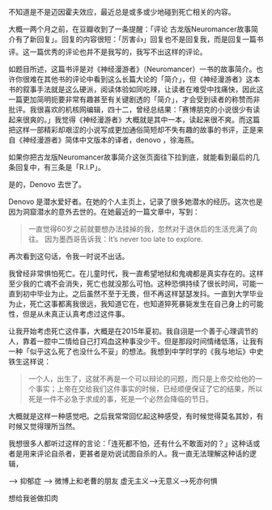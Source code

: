 不知道是不是迈因霍夫效应，最近总是或多或少地碰到死亡相关的内容。

大概一两个月之前，在豆瓣收到了一条提醒：「评论 古龙版Neuromancer故事简介有了新回复」。回复的内容很短：「厉害👍」回复也不是回复我，而是回复一篇书评。这一篇优秀的评论也并不是我写的，我写不出这样的评论。

如题目所述，这篇书评是对《神经漫游者》（Neuromancer）一书的故事简介。也许你很难在其他书的评论中看到这么长篇大论的「简介」，但《神经漫游者》这本书的叙事手法就是这么硬派，阅读体验如同吃辣，让读者在难受中找痛快，因此这一篇更加简明扼要非常有趣甚至有关键剧透的「简介」，才会受到读者的称赞而非批评。我很喜欢的机核网编辑，四十二，曾经总结果：「赛博朋克的小说很少有读起来很爽的。」我觉得《神经漫游者》大概就是其中一本，读起来很不爽。而这篇把这样一部精彩却艰涩的小说写成更加通俗简短却不失有趣的故事的书评，正是来自《神经漫游者》简体中文版本的译者，denovo ，徐海燕。

如果你把古龙版Neuromancer故事简介这张页面往下拉到底，就能看到最后的几条回复中，有三条是「R.I.P」。

是的，Denovo 去世了。

Denovo 是潜水爱好者。在她的个人主页上，记录了很多她潜水的经历。这次也是因为洞窟潜水的意外去世的。在她最近的一篇文章中，写到：
> 一直觉得60岁之前就要想办法挂掉的我，忽然对于退休后的生活充满了向往。
因为墨西哥告诉我：It’s never too late to explore. 

再次看到这句话，令我一时说不出话。

我曾经非常惧怕死亡。在儿童时代，我一直希望地狱和鬼魂都是真实存在的。这样至少我的亡魂不会消失，死亡也就没那么可怕。这种恐惧持续了很长时间，可能一直到初中毕业为止。之后虽然不至于无畏，但不再这样瑟瑟发抖。一直到大学毕业为止，死亡这事都离我很远，我知道它在，也知道猝死暴毙发生在自己身上的可能性，但是从未真正认真考虑过这件事。

让我开始考虑死亡这件事，大概是在2015年夏初。我自诩是一个善于心理调节的人，靠着一腔中二情给自己打鸡血这种事没少干。但是那段时间情绪低落，让我有一种「似乎这么死了也没什么不妥」的想法。我想到中学时学的《我与地坛》中史铁生这样说：
>一个人，出生了，这就不再是一个可以辩论的问题，而只是上帝交给他的一个事实；上帝在交给我们这件事实的时候，已经顺便保证了它的结果，所以死是一件不必急于求成的事，死是一个必然会降临的节日。

大概就是这样一种感觉吧。之后我常常回忆起这种感受，有时候觉得莫名其妙，有时候又觉得理所当然。

我想很多人都听过这样的言论：「连死都不怕，还有什么不敢面对的？」这种话或者是用来评论自杀者，更甚者是劝说试图自杀的人。我一直无法理解这种话的逻辑，

--> 抑郁症 --> 微博上和老曹的朋友
虚无主义-->无意义-->死亦何惧

想给我爸做扣肉